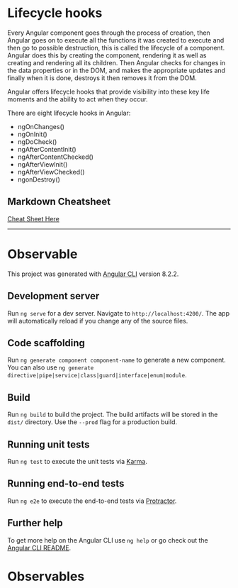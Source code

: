 # Lifecycle hooks
Every Angular component goes through the process of creation, then Angular goes on to execute all the functions it was created to execute and then go to possible destruction, this is called the lifecycle of a component. Angular does this by creating the component, rendering it as well as creating and rendering all its children. Then Angular checks for changes in the data properties or in the DOM, and makes the appropriate updates and finally when it is done, destroys it then removes it from the DOM.

Angular offers lifecycle hooks that provide visibility into these key life moments and the ability to act when they occur.

There are eight lifecycle hooks in Angular:

* ngOnChanges()
* ngOnInit()
* ngDoCheck()
* ngAfterContentInit()
* ngAfterContentChecked()
* ngAfterViewInit()
* ngAfterViewChecked()
* ngonDestroy()

## Markdown Cheatsheet
[Cheat Sheet Here](https://github.com/tchapi/markdown-cheatsheet/blob/master/README.md)
- - - - - - - - - - - - - - - - - - - - - - - - - - - - - - - - - - - - - - - - - - - - -
# Observable

This project was generated with [Angular CLI](https://github.com/angular/angular-cli) version 8.2.2.

## Development server

Run `ng serve` for a dev server. Navigate to `http://localhost:4200/`. The app will automatically reload if you change any of the source files.

## Code scaffolding

Run `ng generate component component-name` to generate a new component. You can also use `ng generate directive|pipe|service|class|guard|interface|enum|module`.

## Build

Run `ng build` to build the project. The build artifacts will be stored in the `dist/` directory. Use the `--prod` flag for a production build.

## Running unit tests

Run `ng test` to execute the unit tests via [Karma](https://karma-runner.github.io).

## Running end-to-end tests

Run `ng e2e` to execute the end-to-end tests via [Protractor](http://www.protractortest.org/).

## Further help

To get more help on the Angular CLI use `ng help` or go check out the [Angular CLI README](https://github.com/angular/angular-cli/blob/master/README.md).
# Observables
